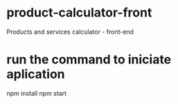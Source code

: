 # product-calculator-front
Products and services calculator - front-end

# run the command to iniciate aplication

npm install
npm start